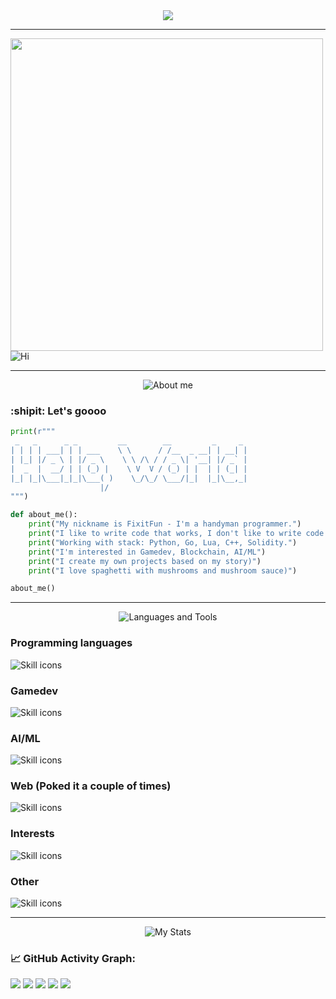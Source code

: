 <div id="header" align="center">
<img src ="https://www.demirramon.com/gen/undertale_text_box.png?text=%20Hi%20there%0A%20Welcome%20to%20my%20github%20page&box=deltarune&boxcolor=000000&character=custom&expression=https%3A%2F%2Fwww.demirramon.com%2Fmedia%2Fundertale%2Fchar%2Ftemp%2Fexpressions%2F1751121414_4510.png&asterisk=ffffff&size=2&style=darkworld&t=1751121519"> 
</div>

---

<div align="left">
 <img src="https://media.tenor.com/gFDT7Ic6BdkAAAAi/pixel-sitting.gif" width="500" height="500">
<img src="https://fontmeme.com/permalink/250520/0c3ffe96d696f85a80a4a01096a1ca27.png" alt="Hi">
</div>

---

<div align="center">  
<img src="https://www.demirramon.com/gen/undertale_text_box.png?text=%20About%20me&box=deltarune&boxcolor=000000&character=custom&expression=https%3A%2F%2Fwww.demirramon.com%2Fmedia%2Fundertale%2Fchar%2Ftemp%2Fexpressions%2F1751121414_4510.png&asterisk=ffffff&size=2&style=darkworld&t=1751121415" alt="About me">
</div>

### :shipit: Let's goooo

```python
print(r"""
 _   _      _ _         __        __         _     _ 
| | | | ___| | | ___    \ \      / /__  _ __| | __| |
| |_| |/ _ \ | |/ _ \    \ \ /\ / / _ \| '__| |/ _` |
|  _  |  __/ | | (_) |    \ V  V / (_) | |  | | (_| |
|_| |_|\___|_|_|\___( )    \_/\_/ \___/|_|  |_|\__,_|
                    |/                                
""")

def about_me():
    print("My nickname is FixitFun - I'm a handyman programmer.")
    print("I like to write code that works, I don't like to write code that doesn't work.")
    print("Working with stack: Python, Go, Lua, C++, Solidity.")
    print("I'm interested in Gamedev, Blockchain, AI/ML")
    print("I create my own projects based on my story)")
    print("I love spaghetti with mushrooms and mushroom sauce)")

about_me()
```

---

<div align="center">
<img src="https://www.demirramon.com/gen/undertale_text_box.png?text=%20Languages%20and%20Tools&box=deltarune&boxcolor=000000&character=custom&expression=https%3A%2F%2Fwww.demirramon.com%2Fmedia%2Fundertale%2Fchar%2Ftemp%2Fexpressions%2F1751121414_4510.png&asterisk=ffffff&size=2&style=darkworld&t=1751121717" alt="Languages ​​and Tools">
</div> 

### Programming languages 
![Skill icons](https://skillicons.dev/icons?i=cpp,python,rust,ts,solidity,)

### Gamedev
![Skill icons](https://skillicons.dev/icons?i=godot,blender,)

### AI/ML
![Skill icons](https://skillicons.dev/icons?i=python,tensorflow,opencv,)

### Web (Poked it a couple of times)
![Skill icons](https://skillicons.dev/icons?i=lit,ts,nodejs,nginx,supabase,html,css,)

### Interests
![Skill icons](https://skillicons.dev/icons?i=bash,powershell,linux,windows,)

### Other
![Skill icons](https://skillicons.dev/icons?i=markdown,lua,arch,git,docker,neovim,obsidian,vercel,cloudflare,githubactions,github,)

---

<div align="center">
  
<img src="https://www.demirramon.com/gen/undertale_text_box.png?text=%20My%20stats&box=deltarune&boxcolor=000000&character=custom&expression=https%3A%2F%2Fwww.demirramon.com%2Fmedia%2Fundertale%2Fchar%2Ftemp%2Fexpressions%2F1751121414_4510.png&asterisk=ffffff&size=2&style=darkworld&t=1751122756" alt="My Stats">
  
</div>


### 📈 GitHub Activity Graph:
![](http://github-profile-summary-cards.vercel.app/api/cards/profile-details?username=FixitFun&theme=nord_dark)
![](http://github-profile-summary-cards.vercel.app/api/cards/stats?username=FixitFun&theme=nord_dark)
![](http://github-profile-summary-cards.vercel.app/api/cards/productive-time?username=FixitFun&theme=nord_dark)
![](http://github-profile-summary-cards.vercel.app/api/cards/repos-per-language?username=FixitFun&theme=nord_dark)
![](http://github-profile-summary-cards.vercel.app/api/cards/most-commit-language?username=FixitFun&theme=nord_dark)
